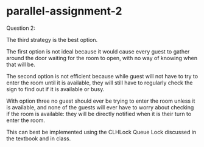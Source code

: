 # parallel-assignment-2 

Question 2:

The third strategy is the best option. 

The first option is not ideal because it would cause every guest to gather around the door waiting for the room to open, with no way of knowing when that will be.

The second option is not efficient because while guest will not have to try to enter the room until it is available, they will still have to regularly check the sign to find out if it is available or busy.

With option three no guest should ever be trying to enter the room unless it is available, and none of the guests will ever have to worry about checking if the room is available: they will be directly notified when it is their turn to enter the room. 

This can best be implemented using the CLHLock Queue Lock discussed in the textbook and in class.
